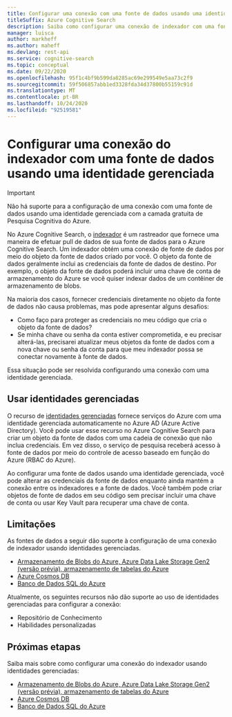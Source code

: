 ```yaml
---
title: Configurar uma conexão com uma fonte de dados usando uma identidade gerenciada
titleSuffix: Azure Cognitive Search
description: Saiba como configurar uma conexão de indexador com uma fonte de dados usando uma identidade gerenciada
manager: luisca
author: markheff
ms.author: maheff
ms.devlang: rest-api
ms.service: cognitive-search
ms.topic: conceptual
ms.date: 09/22/2020
ms.openlocfilehash: 95f1c4bf9b599da8285ac69e299549e5aa73c2f9
ms.sourcegitcommit: 59f506857abb1ed3328fda34d37800b55159c91d
ms.translationtype: MT
ms.contentlocale: pt-BR
ms.lasthandoff: 10/24/2020
ms.locfileid: "92519581"
---
```

# <a name="set-up-an-indexer-connection-to-a-data-source-using-a-managed-identity"></a>Configurar uma conexão do indexador com uma fonte de dados usando uma identidade gerenciada

> [!IMPORTANT] 
> Não há suporte para a configuração de uma conexão com uma fonte de dados usando uma identidade gerenciada com a camada gratuita de Pesquisa Cognitiva do Azure.

No Azure Cognitive Search, o [indexador](search-indexer-overview.md) é um rastreador que fornece uma maneira de efetuar pull de dados de sua fonte de dados para o Azure Cognitive Search. Um indexador obtém uma conexão de fonte de dados por meio do objeto da fonte de dados criado por você. O objeto da fonte de dados geralmente inclui as credenciais da fonte de dados de destino. Por exemplo, o objeto da fonte de dados poderá incluir uma chave de conta de armazenamento do Azure se você quiser indexar dados de um contêiner de armazenamento de blobs.

Na maioria dos casos, fornecer credenciais diretamente no objeto da fonte de dados não causa problemas, mas pode apresentar alguns desafios:
* Como faço para proteger as credenciais no meu código que cria o objeto da fonte de dados?
* Se minha chave ou senha da conta estiver comprometida, e eu precisar alterá-las, precisarei atualizar meus objetos da fonte de dados com a nova chave ou senha da conta para que meu indexador possa se conectar novamente à fonte de dados.

Essa situação pode ser resolvida configurando uma conexão com uma identidade gerenciada.

## <a name="using-managed-identities"></a>Usar identidades gerenciadas

O recurso de [identidades gerenciadas](../active-directory/managed-identities-azure-resources/overview.md) fornece serviços do Azure com uma identidade gerenciada automaticamente no Azure AD (Azure Active Directory). Você pode usar esse recurso no Azure Cognitive Search para criar um objeto da fonte de dados com uma cadeia de conexão que não inclua credenciais. Em vez disso, o serviço de pesquisa receberá acesso à fonte de dados por meio do controle de acesso baseado em função do Azure (RBAC do Azure).

Ao configurar uma fonte de dados usando uma identidade gerenciada, você pode alterar as credenciais da fonte de dados enquanto ainda mantém a conexão entre os indexadores e a fonte de dados. Você também pode criar objetos de fonte de dados em seu código sem precisar incluir uma chave de conta ou usar Key Vault para recuperar uma chave de conta.

## <a name="limitations"></a>Limitações

As fontes de dados a seguir dão suporte à configuração de uma conexão de indexador usando identidades gerenciadas. 

* [Armazenamento de Blobs do Azure, Azure Data Lake Storage Gen2 (versão prévia), armazenamento de tabelas do Azure](search-howto-managed-identities-storage.md)
* [Azure Cosmos DB](search-howto-managed-identities-cosmos-db.md)
* [Banco de Dados SQL do Azure](search-howto-managed-identities-sql.md)

Atualmente, os seguintes recursos não dão suporte ao uso de identidades gerenciadas para configurar a conexão:
* Repositório de Conhecimento
* Habilidades personalizadas
 
## <a name="next-steps"></a>Próximas etapas

Saiba mais sobre como configurar uma conexão do indexador usando identidades gerenciadas:

* [Armazenamento de Blobs do Azure, Azure Data Lake Storage Gen2 (versão prévia), armazenamento de tabelas do Azure](search-howto-managed-identities-storage.md)
* [Azure Cosmos DB](search-howto-managed-identities-cosmos-db.md)
* [Banco de Dados SQL do Azure](search-howto-managed-identities-sql.md)